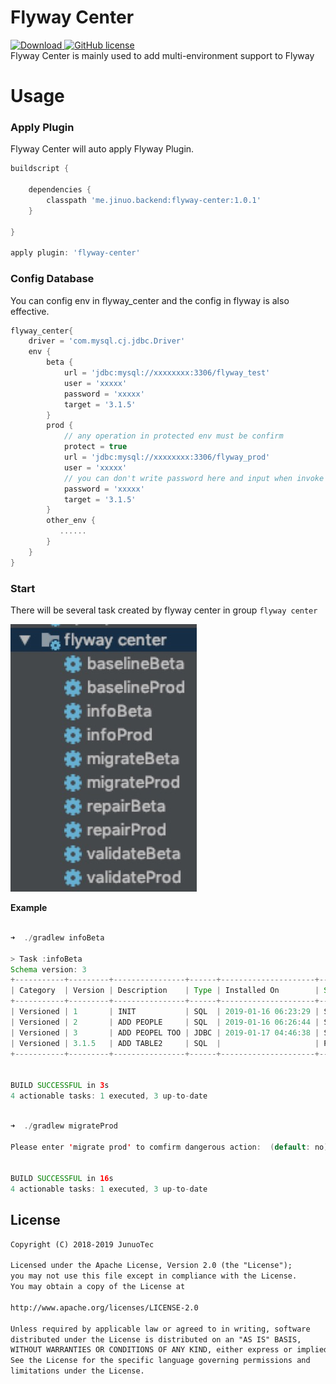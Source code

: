 # Flyway Center
[ ![Download](https://api.bintray.com/packages/jinuotec/maven/flyway-center/images/download.svg?version=1.0.1) ](https://bintray.com/jinuotec/maven/flyway-center/1.0.1/link) 
[ ![GitHub license](https://img.shields.io/badge/license-Apache%20License%202.0-blue.svg?style=flat)](http://www.apache.org/licenses/LICENSE-2.0)  
Flyway Center is mainly used to add multi-environment support to Flyway


# Usage
### Apply Plugin
Flyway Center will auto apply Flyway Plugin.

```groovy
buildscript {
   
    dependencies {
        classpath 'me.jinuo.backend:flyway-center:1.0.1'
    }
    
}

apply plugin: 'flyway-center'

```

### Config Database
You can config env in flyway_center and the config in flyway is also effective.
 
```groovy
flyway_center{
    driver = 'com.mysql.cj.jdbc.Driver'
    env {
        beta {
            url = 'jdbc:mysql://xxxxxxxx:3306/flyway_test'
            user = 'xxxxx'
            password = 'xxxxx'
            target = '3.1.5'
        }
        prod {
            // any operation in protected env must be confirm
            protect = true
            url = 'jdbc:mysql://xxxxxxxx:3306/flyway_prod'
            user = 'xxxxx'
            // you can don't write password here and input when invoke task
            password = 'xxxxx'
            target = '3.1.5'
        }
        other_env {
           ......
        }
    }
}
```


### Start
There will be several task created by flyway center in group `flyway center`

 
![](doc/tasks.jpg)  

**Example**
```java

➜  ./gradlew infoBeta   

> Task :infoBeta
Schema version: 3
+-----------+---------+----------------+------+---------------------+---------+
| Category  | Version | Description    | Type | Installed On        | State   |
+-----------+---------+----------------+------+---------------------+---------+
| Versioned | 1       | INIT           | SQL  | 2019-01-16 06:23:29 | Success |
| Versioned | 2       | ADD PEOPLE     | SQL  | 2019-01-16 06:26:44 | Success |
| Versioned | 3       | ADD PEOPEL TOO | JDBC | 2019-01-17 04:46:38 | Success |
| Versioned | 3.1.5   | ADD TABLE2     | SQL  |                     | Pending |
+-----------+---------+----------------+------+---------------------+---------+


BUILD SUCCESSFUL in 3s
4 actionable tasks: 1 executed, 3 up-to-date

```

```java

➜  ./gradlew migrateProd

Please enter 'migrate prod' to comfirm dangerous action:  (default: no): migrate prod


BUILD SUCCESSFUL in 16s
4 actionable tasks: 1 executed, 3 up-to-date

```


## License
```markdown
Copyright (C) 2018-2019 JunuoTec

Licensed under the Apache License, Version 2.0 (the "License");
you may not use this file except in compliance with the License.
You may obtain a copy of the License at

http://www.apache.org/licenses/LICENSE-2.0

Unless required by applicable law or agreed to in writing, software
distributed under the License is distributed on an "AS IS" BASIS,
WITHOUT WARRANTIES OR CONDITIONS OF ANY KIND, either express or implied.
See the License for the specific language governing permissions and
limitations under the License.
```

